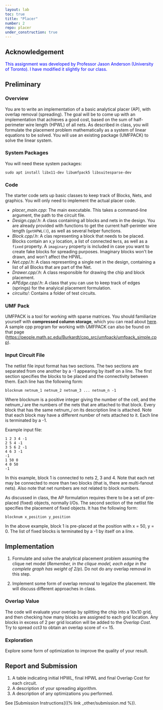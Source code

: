 ```yaml
---
layout: lab
toc: true
title: "Placer"
number: 2
repo: placer
under_construction: true
---
```


## Acknowledgement
<span style="color:blue">
This assignment was developed by Professor Jason Anderson (University of Toronto).  I have modified it slightly for our class.
</span>

## Preliminary

### Overview
You are to write an implementation of a basic analytical placer (AP), with overlap removal (spreading).  The goal will be to come up with an implementation that achieves a good cost, based on the sum of half-perimeter wire length (HPWL) of all nets.  As described in class, you will formulate the placement problem mathematically as a system of linear equations to be solved. You will use an existing package (UMFPACK) to solve the linear system.

### System Packages

You will need these system packages:

```
sudo apt install libx11-dev libumfpack5 libsuitesparse-dev
```

### Code


The starter code sets up basic classes to keep track of Blocks, Nets, and graphics.  You will only need to implement the actual placer code.

  * *placer_main.cpp*: The main executable.  This takes a command-line argument, the path to the circuit file.	
  * *Design.cpp/.h*: A class containing all blocks and nets in the design.  You are already provided with functions to get the current half-perimter wire length (`getHPWL()`), as well as several helper functions.
  * *Block.cpp/.h*: A clas representing a block that needs to be placed.  Blocks contain an x,y location, a list of connected `Net`s, as well as a `fixed` property.  A `imaginary` property is included in case you want to create fake blocks for spreading purposes.  Imaginary blocks won't be drawn, and won't affect the HPWL.
  * *Net.cpp/.h*: A class representing a single net in the design, containing a list of all Blocks that are part of the Net.	
  * *Drawer.cpp/.h*: A class responsible for drawing the chip and block placement.
  * *APEdge.cpp/.h*: A class that you can use to keep track of edges (springs) for the analyical placement formulation.  
  * *circuits/*: Contains a folder of test circuits.


### UMF Pack
UMFPACK is a tool for working with sparse matrices.  You should familiarize yourself with **compressed column storage**, which you can read about [here](https://people.math.sc.edu/Burkardt/cpp_src/umfpack/umfpack.html).  A sample cpp program for working with UMFPACK can also be found on that page (<https://people.math.sc.edu/Burkardt/cpp_src/umfpack/umfpack_simple.cpp>).

### Input Circuit File
The netlist file input format has two sections. The two sections are separated from one another by a -1 appearing by itself on a line. The first section specifies the blocks to be placed and the connectivity between them. Each line has the following form:

    blocknum netnum_1 netnum_2 netnum_3 ... netnum_n -1

Where blocknum is a positive integer giving the number of the cell, and the netnum_*i* are the numbers of the nets that are attached to that block. Every block that has the same netnum_*i* on its description line is attached. Note that each block may have a different number of nets attached to it. Each line is terminated by a -1.

Example input file:
```
1 2 3 4 -1
2 5 4 -1
3 5 6 2 -1
4 6 3 -1
-1
1 50 0
4 0 50
-1
```

In this example, block 1 is connected to nets 2, 3 and 4. Note that each net may be connected to more than two blocks (that is, there are multi-fanout nets). Also note that net numbers are not related to block numbers.

As discussed in class, the AP formulation requires there to be a set of pre-placed (fixed) objects, normally I/Os. The second section of the netlist file specifies the placement of fixed objects. It has the following form:

    blocknum x_position y_position

In the above example, block 1 is pre-placed at the position with x = 50, y = 0. The list of fixed blocks is terminated by a -1 by itself on a line.

## Implementation

1. Formulate and solve the analytical placement problem assuming the clique net
model (*Remember, in the clique model, each edge in the complete graph has weight of 2/p*). Do not do any overlap removal in this step. 

1. Implement some form of overlap removal to legalize the placement.  We will discuss different approaches in class.  

### Overlap Value

The code will evaluate your overlap by splitting the chip into a 10x10 grid, and then checking how many blocks are assigned to each grid location.  Any blocks in excess of 2 per grid location will be added to the *Overlap Cost*.  Try to spread *cct3* to obtain an overlap score of <= 15.

### Exploration

Explore some form of optimization to improve the quality of your result.  
 
## Report and Submission

1. A table indicating initial HPWL, final HPWL and final Overlap Cost for each circuit.
1. A description of your spreading algorithm.  
1. A description of any optimizations you performed.

See [Submission Instructions]({% link _other/submission.md  %}).

